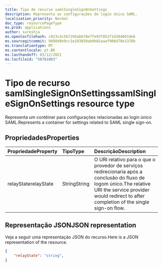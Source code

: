 ```yaml
---
title: Tipo de recurso samlSingleSignOnSettings
description: Representa as configurações de login único SAML.
localization_priority: Normal
doc_type: resourcePageType
ms.prod: applications
author: sureshja
ms.openlocfilehash: c923c4c5b7294abb78e7fe93f852f14304601de6
ms.sourcegitcommit: 9d98d9e9cc1e193850ab9b82aaaf906d70e1378b
ms.translationtype: MT
ms.contentlocale: pt-BR
ms.lasthandoff: 03/12/2021
ms.locfileid: "50761083"
---
```

# <a name="samlsinglesignonsettings-resource-type"></a><span data-ttu-id="3fbf3-103">Tipo de recurso samlSingleSignOnSettings</span><span class="sxs-lookup"><span data-stu-id="3fbf3-103">samlSingleSignOnSettings resource type</span></span>

<span data-ttu-id="3fbf3-104">Representa um contêiner para configurações relacionadas ao login único SAML.</span><span class="sxs-lookup"><span data-stu-id="3fbf3-104">Represents a container for settings related to SAML single sign-on.</span></span>

## <a name="properties"></a><span data-ttu-id="3fbf3-105">Propriedades</span><span class="sxs-lookup"><span data-stu-id="3fbf3-105">Properties</span></span>

| <span data-ttu-id="3fbf3-106">Propriedade</span><span class="sxs-lookup"><span data-stu-id="3fbf3-106">Property</span></span> | <span data-ttu-id="3fbf3-107">Tipo</span><span class="sxs-lookup"><span data-stu-id="3fbf3-107">Type</span></span> | <span data-ttu-id="3fbf3-108">Descrição</span><span class="sxs-lookup"><span data-stu-id="3fbf3-108">Description</span></span> |
|:---------------|:--------|:----------|
|<span data-ttu-id="3fbf3-109">relayState</span><span class="sxs-lookup"><span data-stu-id="3fbf3-109">relayState</span></span>|<span data-ttu-id="3fbf3-110">String</span><span class="sxs-lookup"><span data-stu-id="3fbf3-110">String</span></span>| <span data-ttu-id="3fbf3-111">O URI relativo para o que o provedor de serviços redirecionaria após a conclusão do fluxo de logom único.</span><span class="sxs-lookup"><span data-stu-id="3fbf3-111">The relative URI the service provider would redirect to after completion of the single sign-on flow.</span></span> |


## <a name="json-representation"></a><span data-ttu-id="3fbf3-112">Representação JSON</span><span class="sxs-lookup"><span data-stu-id="3fbf3-112">JSON representation</span></span>
<span data-ttu-id="3fbf3-113">Veja a seguir uma representação JSON do recurso.</span><span class="sxs-lookup"><span data-stu-id="3fbf3-113">Here is a JSON representation of the resource.</span></span>

<!-- {
  "blockType": "resource",
  "optionalProperties": [

  ],
  "@odata.type": "microsoft.graph.samlSingleSignOnSettings"
}-->

```json
{
    "relayState": "string",
}
```


<!-- uuid: 8fcb5dbc-d5aa-4681-8e31-b001d5168d79
2015-10-25 14:57:30 UTC -->
<!--
{
  "type": "#page.annotation",
  "description": "samlSingleSignOnSettings resource",
  "keywords": "",
  "section": "documentation",
  "tocPath": "",
  "suppressions": []
}
-->
